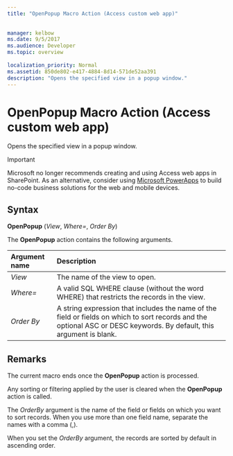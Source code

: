 ```yaml
---
title: "OpenPopup Macro Action (Access custom web app)"
 
 
manager: kelbow
ms.date: 9/5/2017
ms.audience: Developer
ms.topic: overview
  
localization_priority: Normal
ms.assetid: 850de802-e417-4884-8d14-571de52aa391
description: "Opens the specified view in a popup window."
---
```


# OpenPopup Macro Action (Access custom web app)

Opens the specified view in a popup window.
  
> [!IMPORTANT]
> Microsoft no longer recommends creating and using Access web apps in SharePoint. As an alternative, consider using [Microsoft PowerApps](https://powerapps.microsoft.com/en-us/) to build no-code business solutions for the web and mobile devices. 
  
## Syntax

 **OpenPopup** (*View*, *Where=*, *Order By*) 
  
The **OpenPopup** action contains the following arguments. 
  
|**Argument name**|**Description**|
|:-----|:-----|
| *View*  <br/> |The name of the view to open.  <br/> |
| *Where=*  <br/> |A valid SQL WHERE clause (without the word WHERE) that restricts the records in the view.  <br/> |
| *Order By*  <br/> |A string expression that includes the name of the field or fields on which to sort records and the optional ASC or DESC keywords. By default, this argument is blank.  <br/> |
   
## Remarks

The current macro ends once the **OpenPopup** action is processed. 
  
Any sorting or filtering applied by the user is cleared when the **OpenPopup** action is called. 
  
The  *OrderBy*  argument is the name of the field or fields on which you want to sort records. When you use more than one field name, separate the names with a comma (,). 
  
When you set the  *OrderBy*  argument, the records are sorted by default in ascending order. 
  

